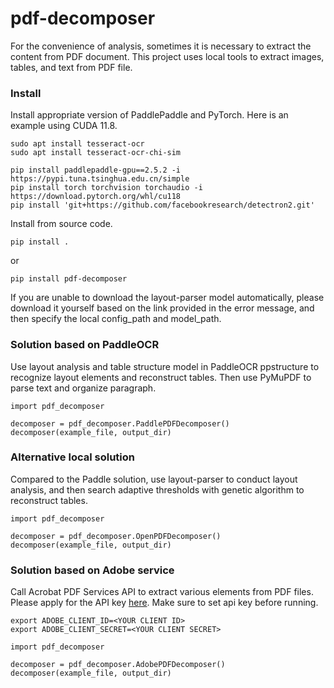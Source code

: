# pdf-decomposer

For the convenience of analysis, sometimes it is necessary to extract the content from PDF document. 
This project uses local tools to extract images, tables, and text from PDF file.


### Install

Install appropriate version of PaddlePaddle and PyTorch. Here is an example using CUDA 11.8.
```
sudo apt install tesseract-ocr
sudo apt install tesseract-ocr-chi-sim

pip install paddlepaddle-gpu==2.5.2 -i https://pypi.tuna.tsinghua.edu.cn/simple
pip install torch torchvision torchaudio -i https://download.pytorch.org/whl/cu118
pip install 'git+https://github.com/facebookresearch/detectron2.git'
```

Install from source code.
```
pip install .
```
or
```
pip install pdf-decomposer
```

If you are unable to download the layout-parser model automatically, please download it yourself based on the link provided in the error message, and then specify the local config_path and model_path.


### Solution based on PaddleOCR

Use layout analysis and table structure model in PaddleOCR ppstructure to recognize layout elements and reconstruct tables.
Then use PyMuPDF to parse text and organize paragraph.

```
import pdf_decomposer

decomposer = pdf_decomposer.PaddlePDFDecomposer()
decomposer(example_file, output_dir)
```


### Alternative local solution

Compared to the Paddle solution, use layout-parser to conduct layout analysis,
and then search adaptive thresholds with genetic algorithm to reconstruct tables.

```
import pdf_decomposer

decomposer = pdf_decomposer.OpenPDFDecomposer()
decomposer(example_file, output_dir)
```


### Solution based on Adobe service

Call Acrobat PDF Services API to extract various elements from PDF files. 
Please apply for the API key [here](https://acrobatservices.adobe.com/dc-integration-creation-app-cdn/main.html?api=pdf-extract-api#). 
Make sure to set api key before running.

```
export ADOBE_CLIENT_ID=<YOUR CLIENT ID>
export ADOBE_CLIENT_SECRET=<YOUR CLIENT SECRET>
```

```
import pdf_decomposer

decomposer = pdf_decomposer.AdobePDFDecomposer()
decomposer(example_file, output_dir)
```
